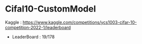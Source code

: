 # Cifal10-CustomModel
Kaggle : https://www.kaggle.com/competitions/ycs1003-cifar-10-competition-2022-1/leaderboard
- LeaderBoard : 19/178
